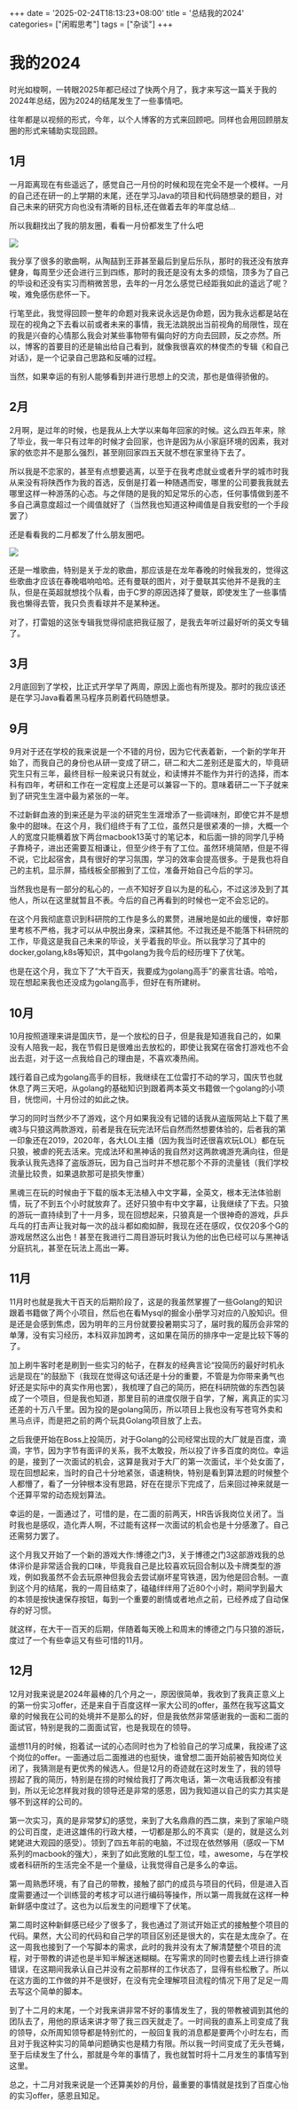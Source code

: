 +++
date = '2025-02-24T18:13:23+08:00'
title = '总结我的2024'
categories= ["闲暇思考"]
tags = ["杂谈"]
+++

# 我的2024

时光如梭啊，一转眼2025年都已经过了快两个月了，我才来写这一篇关于我的2024年总结，因为2024的结尾发生了一些事情吧。

往年都是以视频的形式，今年，以个人博客的方式来回顾吧。同样也会用回顾朋友圈的形式来辅助实现回顾。

## 1月

一月距离现在有些遥远了，感觉自己一月份的时候和现在完全不是一个模样。一月的自己还在研一的上学期的末尾，还在学习Java的项目和代码随想录的题目，对自己未来的研究方向也没有清晰的目标,还在做着去年的年度总结...

所以我翻找出了我的朋友圈，看看一月份都发生了什么吧

![](/img/2024back/jan.png)

我分享了很多的歌曲啊，从陶喆到王菲甚至最后到皇后乐队，那时的我还没有放弃健身，每周至少还会进行三到四练，那时的我还是没有太多的烦恼，顶多为了自己的毕设和还没有实习而稍微苦思，去年的一月怎么感觉已经距我如此的遥远了呢？唉，难免感伤悲怀一下。

行笔至此，我觉得回顾一整年的命题对我来说永远是伪命题，因为我永远都是站在现在的视角之下去看以前或者未来的事情，我无法跳脱出当前视角的局限性，现在的我是兴奋的心情那么我会对某些事物带有偏向好的方向去回顾，反之亦然。所以，博客的首要目的还是输出给自己看到，就像我很喜欢的林俊杰的专辑《和自己对话》，是一个记录自己思路和反哺的过程。

当然，如果幸运的有别人能够看到并进行思想上的交流，那也是值得骄傲的。

## 2月

2月啊，是过年的时候，也是我从上大学以来每年回家的时候。这么四五年来，除了毕业，我一年只有过年的时候才会回家，也许是因为从小家庭环境的因素，我对家的依恋并不是那么强烈，甚至刚回家四五天就不想在家里待下去了。

所以我是不恋家的，甚至有点想要逃离，以至于在我考虑就业或者升学的城市时我从来没有将陕西作为我的首选，反倒是打着一种随遇而安，哪里的公司要我我就去哪里这样一种游荡的心态。与之伴随的是我的知足常乐的心态，任何事情做到差不多自己满意度超过一个阈值就好了（当然我也知道这种阈值是自我安慰的一个手段罢了）

还是看看我的二月都发了什么朋友圈吧。

![](/img/2024back/Feb.png)

还是一堆歌曲，特别是关于龙的歌曲，那应该是在龙年春晚的时候我发的，觉得这些歌曲才应该在春晚唱响哈哈。还有曼联的图片，对于曼联其实他并不是我的主队，但是在英超就想找个队看，由于C罗的原因选择了曼联，即使发生了一些事情我也懒得去管，我只负责看球并不是某种迷。

对了，打雷姐的这张专辑我觉得彻底把我征服了，是我去年听过最好听的英文专辑了。

## 3月

2月底回到了学校，比正式开学早了两周，原因上面也有所提及。那时的我应该还是在学习Java看着黑马程序员刷着代码随想录。

## 9月

9月对于还在学校的我来说是一个不错的月份，因为它代表着新，一个新的学年开始了，而我自己的身份也从研一变成了研二，研二和大二差别还是蛮大的，毕竟研究生只有三年，最终目标一般来说只有就业，和读博并不能作为并行的选择，而本科有四年，考研和工作在一定程度上还是可以兼容一下的。意味着研二一下子就来到了研究生生涯中最为紧张的一年。

不过新鲜血液的到来还是为平淡的研究生生涯增添了一些调味剂，即使它并不是想象中的甜味。在这个月，我们组终于有了工位，虽然只是很紧凑的一排，大概一个人的宽度只能横着放下两台macbook13英寸的笔记本，和后面一排的同学几乎椅子靠椅子，进出还需要互相谦让，但至少终于有了工位。虽然环境简陋，但是不得不说，它比起宿舍，具有很好的学习氛围，学习的效率会提高很多。于是我也将自己的主机，显示屏，插线板全部搬到了工位，准备开始自己今后的学习。

当然我也是有一部分的私心的，一点不知好歹自以为是的私心，不过这涉及到了其他人，所以在这里就暂且不表。今后的自己再看到的时候也一定不会忘记的。

在这个月我彻底意识到科研院的工作是多么的累赘，进展地是如此的缓慢，幸好那里考核不严格，我才可以从中脱出身来，深耕其他。不过我还是不能落下科研院的工作，毕竟这是我自己未来的毕设，关乎着我的毕业。所以我学习了其中的docker,golang,k8s等知识，其中golang为我今后的经历埋下了伏笔。

也是在这个月，我立下了“大干百天，我要成为golang高手”的豪言壮语。哈哈，现在想起来我也还没成为golang高手，但好在有所建树。

## 10月

10月按照道理来讲是国庆节，是一个放松的日子，但是我是知道我自己的，如果没有人陪我一起，我在节假日是很难出去放松的，即使让我窝在宿舍打游戏也不会出去逛，对于这一点我给自己的理由是，不喜欢凑热闹。

践行着自己成为golang高手的目标，我继续在工位雷打不动的学习，国庆节也就休息了两三天吧，从golang的基础知识到跟着两本英文书籍做一个golang的小项目，恍惚间，十月份过的如此之快。

学习的同时当然少不了游戏，这个月如果我没有记错的话我从盗版网站上下载了黑魂3与只狼这两款游戏，前者是我在玩完法环后自然而然想要体验的，后者我的第一印象还在2019，2020年，各大LOL主播（因为我当时还很喜欢玩LOL）都在玩只狼，被虐的死去活来。完成法环和黑神话的我自然对这两款魂游充满向往，但是我承认我先选择了盗版游玩，因为自己当时并不想花那个不菲的流量钱（我们学校流量比较贵，如果退款那可是损失惨重）

黑魂三在玩的时候由于下载的版本无法植入中文字幕，全英文，根本无法体验剧情，玩了不到五个小时就放弃了。还好只狼中有中文字幕，让我继续了下去。只狼的游玩一直持续到了十一月多，现在回想起来，只狼真是一个很神奇的游戏，乒乒乓乓的打击声让我对每一次的战斗都如痴如醉，我现在还在感叹，仅仅20多个G的游戏居然这么出色！甚至在我进行二周目游玩时我认为他的出色已经可以与黑神话分庭抗礼，甚至在玩法上高出一筹。

## 11月

11月时也就是我大干百天的后期阶段了，这是的我虽然掌握了一些Golang的知识跟着书籍做了两个小项目，然后也在看Mysql的掘金小册学习对应的八股知识。但是还是会感到焦虑，因为明年的三月份就要投暑期实习了，届时我的履历会非常的单薄，没有实习经历，本科双非加跨考，这如果在简历的排序中一定是比较下等的了。

加上刷牛客时老是刷到一些实习的帖子，在群友的经典言论“投简历的最好时机永远是现在”的鼓励下（我现在觉得这句话还是十分的重要，不管是为你带来勇气也好还是实际中的真实作用也罢），我梳理了自己的简历，把在科研院做的东西包装成了一个项目，但是我也知道，那里目前的进度仅限于自学，了解，离真正的实习还差的十万八千里。因为投的是golang简历，所以项目上我也没有写苍穹外卖和黑马点评，而是把之前的两个玩具Golang项目放了上去。

之后我便开始在Boss上投简历，对于Golang的公司经常出现的大厂就是百度，滴滴，字节，因为字节有面评的关系，我不太敢投，所以投了许多百度的岗位。幸运的是，接到了一次面试的机会，这算是我对于大厂的第一次面试，半个处女面了，现在回想起来，当时的自己十分地紧张，语速稍快，特别是看到算法题的时候整个人都懵了，看了一分钟根本没有思路，好在在提示下完成了，后来回过神来就是一个还算平常的动态规划算法。

幸运的是，一面通过了，可惜的是，在二面的前两天，HR告诉我岗位关闭了。当时我也是感叹，造化弄人啊，不过能有这样一次面试的机会也是十分感激了。自己还需努力罢了。

这个月我又开始了一个新的游戏大作:博德之门3，关于博德之门3这部游戏我的总体评价是非常适合我的口味，毕竟我自己是比较喜欢玩回合制以及卡牌类型的游戏，例如我虽然不会去玩原神但我会去尝试崩坏星穹铁道，因为他是回合制。一直到这个月的结尾，我的一周目结束了，磕磕绊绊用了近80个小时，期间学到最大的本领是按快速保存按钮，每到一个重要的剧情或者地点之前，已经养成了自动保存的好习惯。

就这样，在大干一百天的后期，伴随着每天晚上和周末的博德之门与只狼的游玩，度过了一个有些幸运又有些可惜的11月。

## 12月

12月对我来说是2024年最棒的几个月之一，原因很简单，我收到了我真正意义上的第一份实习offer，还是来自于百度这样一家大公司的offer，虽然在我写这篇文章的时候我在公司的处境并不是那么的好，但是我依然非常感谢我的一面和二面的面试官，特别是我的二面面试官，也是我现在的领导。

遥想11月的时候，抱着试一试的心态同时也为了检验自己的学习成果，我投递了这个岗位的offer。一面通过后二面推进的也挺快，谁曾想二面开始前被告知岗位关闭了，我猜测是有更优秀的候选人。但是12月的奇迹就在这时发生了，我的领导捞起了我的简历，特别是在捞的时候给我打了两次电话，第一次电话我都没有接到，所以无论怎样我对我的领导还是非常的感恩，因为我知道以自己的实力其实是够不到这样的公司的。

第一次实习，真的是非常梦幻的感觉，来到了大名鼎鼎的西二旗，来到了家喻户晓的公司百度，走进这雄伟的行政大楼，一切都是那么的不真实（是的，就是这么刘姥姥进大观园的感受）。领到了四五年前的电脑，不过现在依然够用（感叹一下M系列的macbook的强大），来到了如此宽敞的L型工位，哇，awesome，与在学校或者科研所的生活完全不是一个量级，让我觉得自己是多么的幸运。

第一周熟悉环境，有了自己的带教，接触了部门的成员与项目的代码，但是进入百度需要通过一个训练营的考核才可以进行编码等操作，所以第一周我就在这样一种新鲜感中度过了。这也为以后发生的问题埋下了伏笔。

第二周时这种新鲜感已经少了很多了，我也通过了测试开始正式的接触整个项目的代码。果然，大公司的代码和自己学的项目区别还是很大的，实在是太庞杂了。在这一周我也接到了一个写脚本的需求，此时的我并没有太了解清楚整个项目的流程，对于带教的讲述也是半知半解迷迷糊糊。在写需求的同时也要去线上进行排查错误，在这期间我承认自己并没有之前那样的工作状态了，显得有些松散了。所以在这方面的工作做的并不是很好，在没有完全理解项目流程的情况下用了足足一周去写这个简单的脚本。

到了十二月的末尾，一个对我来讲非常不好的事情发生了，我的带教被调到其他的团队去了，用他的原话来讲才带了我三四天就走了。一时间我的直系上司变成了我的领导，众所周知领导都是特别忙的，一般回复我的消息都是要两个小时左右，而且对于我这种实习的简单问题确实也是精力有限。所以我一时间变成了无头苍蝇，至于后续发生了什么，那就是今年的事情了，我也就暂时将十二月发生的事情写到这里。

总之，十二月对我来说是一个还算美妙的月份，最重要的事情就是找到了百度心怡的实习offer，感恩且知足。


